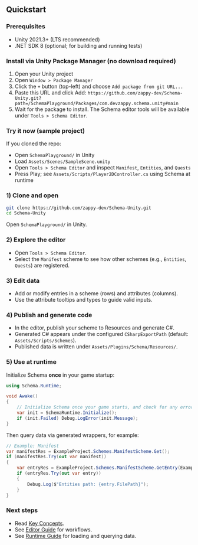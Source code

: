 ## Quickstart

### Prerequisites
- Unity 2021.3+ (LTS recommended)
- .NET SDK 8 (optional; for building and running tests)

### Install via Unity Package Manager (no download required)
1) Open your Unity project
2) Open `Window > Package Manager`
3) Click the `+` button (top-left) and choose `Add package from git URL...`
4) Paste this URL and click Add:
   `https://github.com/zappy-dev/Schema-Unity.git?path=/SchemaPlayground/Packages/com.devzappy.schema.unity#main`
5) Wait for the package to install. The Schema editor tools will be available under `Tools > Schema Editor`.

### Try it now (sample project)
If you cloned the repo:
- Open `SchemaPlayground/` in Unity
- Load `Assets/Scenes/SampleScene.unity`
- Open `Tools > Schema Editor` and inspect `Manifest`, `Entities`, and `Quests`
- Press Play; see `Assets/Scripts/Player2DController.cs` using Schema at runtime

### 1) Clone and open
```bash
git clone https://github.com/zappy-dev/Schema-Unity.git
cd Schema-Unity
```
Open `SchemaPlayground/` in Unity.

### 2) Explore the editor
- Open `Tools > Schema Editor`.
- Select the `Manifest` scheme to see how other schemes (e.g., `Entities`, `Quests`) are registered.

### 3) Edit data
- Add or modify entries in a scheme (rows) and attributes (columns).
- Use the attribute tooltips and types to guide valid inputs.

### 4) Publish and generate code
- In the editor, publish your scheme to Resources and generate C#.
- Generated C# appears under the configured `CSharpExportPath` (default: `Assets/Scripts/Schemes`).
- Published data is written under `Assets/Plugins/Schema/Resources/`.

### 5) Use at runtime
Initialize Schema **once** in your game startup:
```csharp
using Schema.Runtime;

void Awake()
{
    // Initialize Schema once your game starts, and check for any errors
    var init = SchemaRuntime.Initialize();
    if (init.Failed) Debug.LogError(init.Message);
}
```
Then query data via generated wrappers, for example:
```csharp
// Example: Manifest
var manifestRes = ExampleProject.Schemes.ManifestScheme.Get();
if (manifestRes.Try(out var manifest))
{
    var entryRes = ExampleProject.Schemes.ManifestScheme.GetEntry(ExampleProject.Schemes.ManifestScheme.Ids.ENTITIES);
    if (entryRes.Try(out var entry))
    {
        Debug.Log($"Entities path: {entry.FilePath}");
    }
}
```

### Next steps
- Read [Key Concepts](KeyConcepts.md).
- See [Editor Guide](EditorGuide.md) for workflows.
- See [Runtime Guide](RuntimeGuide.md) for loading and querying data.


